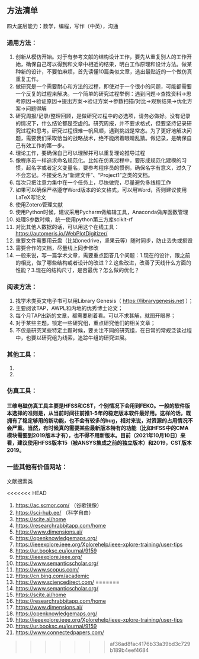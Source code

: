 ## 方法清单

四大底层能力：数学，编程，写作（中英），沟通

### 通用方法：

1. 创新从模仿开始。对于有参考文献的结构设计工作，要先从重复别人的工作开始，确保自己可以得到和文章中相近的结果，明白工作原理和设计方法。做某种新的设计，不要怕麻烦，首先读懂10篇类似文章，选出最贴近的一个做仿真重复工作。
2. 做研究是一个需要耐心和方法的过程，即使对于一个很小的问题，可能都需要一个反复的过程来解决。一个简单的研究过程举例：遇到问题->查找资料->思考原因->验证原因->提出方案->验证方案->参数扫描/对比->观察结果->优化方案->问题得解
3. 研究周报/记录/整理回顾，是做研究过程中的必选项，请务必做好。没有记录的情况下，什么结论都是空虚的。研究周报，并不要求格式，但要坚持记录研究过程和思考。研究过程很难一帆风顺，遇到挑战是常态。为了更好地解决问题，需要我们采取恰当的战略战术，绝不能闭着眼睛乱猜。做记录，是确保自己有效工作的第一步。
4. 理论工作，要确保自己可以理解并可以重复理论推导过程
5. 像程序员一样追求命名规范化。比如在仿真过程中，要形成规范化建模的习惯，起名字或者定义变量名，要参考程序员的惯例，确保名字有意义，过久了不会忘记。不接受名为“新建文件”、“Project1”之类的文档。
6. 每次只把注意力集中在一个任务上，尽快做完，尽量避免多线程工作
7. 如果可以确保严格遵守Word版本的论文格式，可以用Word，否则建议使用LaTeX写论文
8. 使用Zotero管理文献
9. 使用Python时候，建议采用Pycharm做编辑工具，Anaconda做库函数管理
10. 处理S参数时候，统一使用python第三方库scikit-rf
11. 对比其他人数据的话，可以用这个在线工具：https://automeris.io/WebPlotDigitizer/
12. 重要文件需要用云盘（比如onedrive，坚果云等）随时同步，防止丢失或损毁
13. 需要合作的文档，尽量线上同步修改
14. 一般来说，写一篇学术文章，需要重点回答几个问题：1.现在的设计，跟之前的相比，做了哪些结构或者设计的改进？2.这些改进，改善了天线什么方面的性能？3.现在的结构尺寸，是否最优？怎么做的优化？

### 阅读方法：


1. 找学术类英文电子书可以用Library Genesis（ https://librarygenesis.net ）；
2. 主要阅读TAP，AWPL和内地的优秀博士论文；
3. 每个月TAP出新的文章，都需要刷着看。可以不求甚解，就图开眼界；
4. 对于某些主题，锁定一些研究组，重点研究他们的相关文章；
5. 不仅是研究某些特定主题时候，要关注不同的研究组，在日常的常规泛读过程中，也要以研究组为线索，追踪牛组的研究进展。



### 其他工具：

1. 
2. 



### 仿真工具：

#### 三维电磁仿真工具主要是HFSS和CST，个别情况下会用到FEKO。一般的软件版本选择的准则是，从当前时间往前推1-5年的稳定版本软件最好用。这样的话，既拥有了稳定够用的新功能，也不会有较多的bug，相对来说，对资源的占用情况不会严重。当然，有时候真的需要某些最新版本特有的功能（比如HFSS中的CMA模块需要到2019版本才有），也不得不用新版本。目前（2021年10月10日）来看，建议使用HFSS版本15（被ANSYS集成之前的独立版本）和2019，CST版本2019。

### 一些其他有价值网站：

文献搜索类

<<<<<<< HEAD
1. https://ac.scmor.com/ （谷歌镜像）
2. https://sci-hub.ee/ （科学自由）
3. https://scite.ai/home
4. https://researchrabbitapp.com/home
5. https://www.dimensions.ai/
6. https://openknowledgemaps.org/
7. https://ieeexplore.ieee.org/Xplorehelp/ieee-xplore-training/user-tips
8. https://ur.booksc.eu/journal/9159
9. https://ieeexplore.ieee.org/
10. https://www.semanticscholar.org/
11. https://www.scopus.com/
12. https://cn.bing.com/academic
13. https://www.sciencedirect.com/
=======
1. https://www.semanticscholar.org/
2. https://scite.ai/home
3. https://researchrabbitapp.com/home
4. https://www.dimensions.ai/
5. https://openknowledgemaps.org/
4. https://ieeexplore.ieee.org/Xplorehelp/ieee-xplore-training/user-tips
4. https://ur.booksc.eu/journal/9159
4. https://www.connectedpapers.com/
>>>>>>> af36ad8fac4176b33a39bd3c729b189b4eef4684
